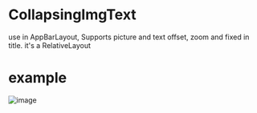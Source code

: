 # CollapsingImgText
use in AppBarLayout, Supports picture and text offset, zoom and fixed in title. it's a RelativeLayout

# example
![image](https://github.com/hu5080126/CollapsingImgText/blob/master/readmeImg/collapsing.gif)
